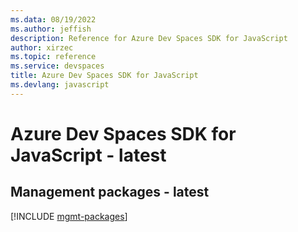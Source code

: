 ```yaml
---
ms.data: 08/19/2022
ms.author: jeffish
description: Reference for Azure Dev Spaces SDK for JavaScript
author: xirzec
ms.topic: reference
ms.service: devspaces
title: Azure Dev Spaces SDK for JavaScript
ms.devlang: javascript
---
```

# Azure Dev Spaces SDK for JavaScript - latest

## Management packages - latest
[!INCLUDE [mgmt-packages](dev-spaces-mgmt-index.md)]